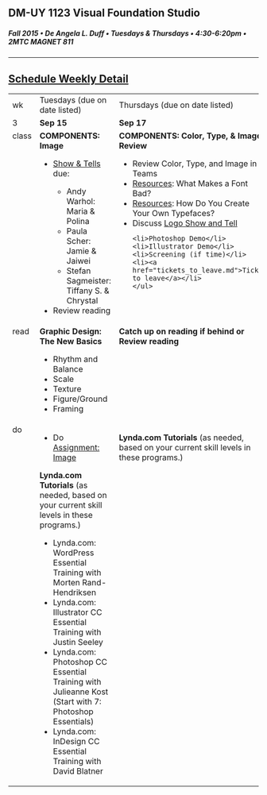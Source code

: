 ## DM-UY 1123 Visual Foundation Studio
##### Fall 2015 • De Angela L. Duff • Tuesdays & Thursdays • 4:30-6:20pm • 2MTC MAGNET 811 
---

## [Schedule Weekly Detail](dm1123_schedule_overview.md)

<table>
<tr>
<td>wk</td>
<td>Tuesdays (due on date listed)</td>
<td>Thursdays (due on date listed)</td>
</tr>
<!-- dates -->
<tr>
  <td valign="top">3</td>
  <td valign="top"><strong>Sep 15</strong></td>
  <td valign="top"><strong>Sep 17</strong></td>
</tr>
<!-- class -->
<tr>
  <td valign="top" width="4%">class</td>
  <td valign="top" width="48%"><strong>COMPONENTS: Image</strong>
  <ul>  
  <li><a href="assigned_creator_show_and_tells.md">Show &amp; Tells</a> due:</li>
    <ul>
      <li>Andy Warhol: Maria & Polina </li>
      <li>Paula Scher: Jamie & Jaiwei</li>
      <li>Stefan Sagmeister: Tiffany S. & Chrystal</li>
    </ul>
    <li>Review reading</li>
    
  </ul>

  </td>
  <td valign="top" width="48%">
  <strong>COMPONENTS: Color, Type, &amp; Image Review</strong>
    <ul>
    <li>Review Color, Type, and Image in Teams</li>
    <li><a href="dm1123_vfs_recommended_resources.md">Resources</a>: What Makes a Font Bad?</li>
    <li><a href="dm1123_vfs_recommended_resources.md">Resources</a>: How Do You Create Your Own Typefaces?</li>
    <li>Discuss <a href="dm1123vfs_show_and_tells.md">Logo Show and Tell</a></li>
    
    <li>Photoshop Demo</li>
    <li>Illustrator Demo</li>
    <li>Screening (if time)</li>
    <li><a href="tickets_to_leave.md">Ticket to leave</a></li>
    </ul>
  </td>
</tr>

<!-- read -->
<tr>
  <td valign="top">read</td>
  <td valign="top"><strong>Graphic Design: The New Basics</strong>
  <ul>
  <li>Rhythm and Balance</li>
  <li>Scale</li>
  <li>Texture</li>
  <li>Figure/Ground</li>
  <li>Framing</li>
  </ul>
  </ul></td>
  <td valign="top"><strong>Catch up on reading if behind or<br>Review reading</strong></td>
</tr>

<!-- do -->
<tr>
  <td valign="top">do</td>
  <td valign="top">
  <ul>
  <li>Do <a href="dm1123_image.md">Assignment: Image</a>
  </ul>
  <strong>Lynda.com Tutorials</strong> (as needed, based on your current skill levels in these programs.)
  <ul>
  <li>Lynda.com: WordPress Essential Training with Morten Rand-Hendriksen</li>
  <li>Lynda.com: Illustrator CC Essential Training with Justin Seeley</li>
  <li>Lynda.com: Photoshop CC Essential Training with Julieanne Kost (Start with 7: Photoshop Essentials)</li>
  <li>Lynda.com: InDesign CC Essential Training with David Blatner</li>
  </ul></td>
  <td valign="top"><p></p>
  <strong>Lynda.com Tutorials</strong> (as needed, based on your current skill levels in these programs.)</td>
</tr>
</table>